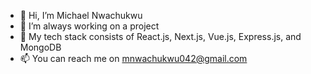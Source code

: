 - 👋 Hi, I’m Michael Nwachukwu
- 👀 I’m always working on a project
- 💞️ My tech stack consists of React.js, Next.js, Vue.js, Express.js, and MongoDB
- 📫 You can reach me on mnwachukwu042@gmail.com
